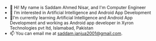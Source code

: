 - 👋  Hi! My name is Saddam Ahmed Nisar, and I'm Computer Engineer
- 👀 I’m interested in Artificial Intelligence and Android App Development
- 🌱I’m currently learning Artificial Intelligence and Android App Development and  working as Android app developer in Xyron Technologies pvt ltd, Islamabad, Pakistan
- 📫 You can email me at saddam.janjua2001@gmail.com.


<!---
saddamahmednisar/saddamahmednisar is a ✨ special ✨ repository because its `README.md` (this file) appears on your GitHub profile.
You can click the Preview link to take a look at your changes.
--->

